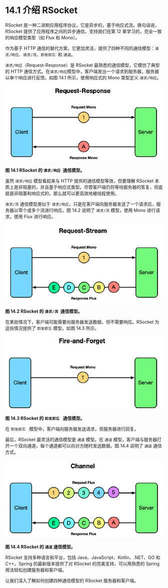 # 14.1 介绍 RSocket

RSocket 是一种二进制应用程序协议，它是异步的，基于响应式流。换句话说，RSocket 提供了应用程序之间的异步通信，支持我们在第 12 章学习的，完全一致的响应模型类型（如 Flux 和 Mono）。

作为基于 HTTP 通信的替代方案，它更加灵活，提供了四种不同的通信模型：`请求/响应`、`请求/流`、`即发即忘 `和 `通道`。

`请求/响应`（Request-Response）是 RSocket 最熟悉的通信模型，它模仿了典型的 HTTP 通信方式。在`请求/响应`模型中，客户端发出一个请求到服务器，服务器以单个响应进行反馈。如图 14.1 所示，使用响应式的 Mono 类型定义 `请求/响应`。

![](../assets/14.1.png)

**图 14.1 RSocket 的 `请求/响应 `通信模型。** <br/>

虽然 `请求/响应` 模型看起来与 HTTP 提供的通信模型等效，但要理解 RSocket 本质上是非阻塞的，并且基于响应式类型。尽管客户端仍将等待服务器的答复，但底层是非阻塞和响应式的，那么就可以更高效地被线程使用。

`请求/流` 通信模型类似于 `请求/响应`，只是在客户端向服务器发送了一个请求后，服务器以零个或多个流进行响应。图 14.2 说明了 `请求/流` 模型，使用 Mono 进行请求，使用 Flux 进行响应。

![](../assets/14.2.png)

**图 14.2 RSocket 的 `请求/流 `通信模型。** <br/>

在某些情况下，客户端可能需要向服务器发送数据，但不需要响应。RSocket 为这些情况提供了 `即发即忘` 模型，如图 14.3 所示。

![](../assets/14.3.png)

**图 14.3 RSocket 的 `即发即忘 ` 通信模型。** <br/>

在 `即发即忘 ` 模型中，客户端向服务器发送请求，但服务器进行回复。

最后，RSocket 最灵活的通信模型是 `通道` 模型。在 `通道` 模型，客户端与服务器打开一个双向通道，每个通道都可以向对方随时发送数据。图 14.4 说明了 `通道` 通信方式。

![](../assets/14.4.png)

**图 14.4 RSocket 的 `通道`  通信模型。** <br/>

RSocket 支持多种语言和平台，包括 Java、JavaScript、Kotlin、.NET、GO 和 C++。Spring 的最新版本提供了对 RSocket 的完美支持，可以用熟悉的 Spring 用法轻松创建服务器和客户端。

让我们深入了解如何创建四种通信模型的 RSocket 服务器和客户端。
